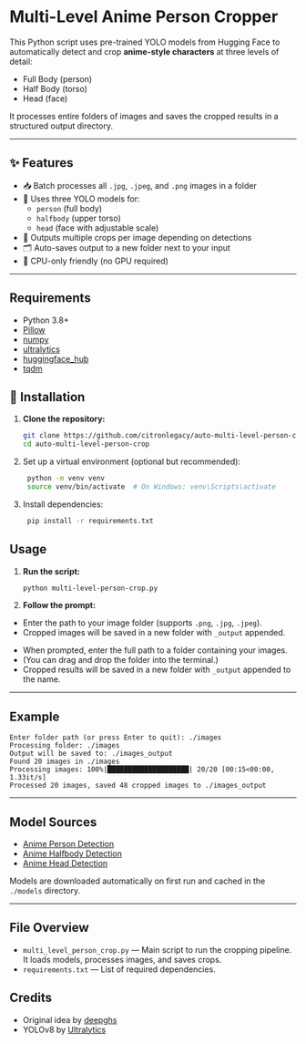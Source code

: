 # Multi-Level Anime Person Cropper

This Python script uses pre-trained YOLO models from Hugging Face to automatically detect and crop **anime-style characters** at three levels of detail:
- Full Body (person)
- Half Body (torso)
- Head (face)

It processes entire folders of images and saves the cropped results in a structured output directory.

---

## ✨ Features

- 📥 Batch processes all `.jpg`, `.jpeg`, and `.png` images in a folder
- 🧠 Uses three YOLO models for:
  - `person` (full body)
  - `halfbody` (upper torso)
  - `head` (face with adjustable scale)
- 🧱 Outputs multiple crops per image depending on detections
- 🗂 Auto-saves output to a new folder next to your input
- 💾 CPU-only friendly (no GPU required)

---

## Requirements

- Python 3.8+
- [Pillow](https://pypi.org/project/Pillow/)
- [numpy](https://pypi.org/project/numpy/)
- [ultralytics](https://pypi.org/project/ultralytics/)
- [huggingface_hub](https://pypi.org/project/huggingface-hub/)
- [tqdm](https://pypi.org/project/tqdm/)


## 🔧 Installation

1. **Clone the repository:**
   ```bash
   git clone https://github.com/citronlegacy/auto-multi-level-person-crop.git
   cd auto-multi-level-person-crop
   ```

2. Set up a virtual environment (optional but recommended):
   ```bash
    python -m venv venv
    source venv/bin/activate  # On Windows: venv\Scripts\activate
    ```

3. Install dependencies:
   ```bash
    pip install -r requirements.txt
    ```



## Usage

1. **Run the script:**

   ```sh
   python multi-level-person-crop.py
   ```

2. **Follow the prompt:**  
-   Enter the path to your image folder (supports `.png`, `.jpg`, `.jpeg`).  
-   Cropped images will be saved in a new folder with `_output` appended.
+   When prompted, enter the full path to a folder containing your images.
+   (You can drag and drop the folder into the terminal.)
+   Cropped results will be saved in a new folder with `_output` appended to the name.


---

## Example

```
Enter folder path (or press Enter to quit): ./images
Processing folder: ./images
Output will be saved to: ./images_output
Found 20 images in ./images
Processing images: 100%|████████████████████| 20/20 [00:15<00:00,  1.33it/s]
Processed 20 images, saved 48 cropped images to ./images_output
```

---

## Model Sources

- [Anime Person Detection](https://huggingface.co/deepghs/anime_person_detection)
- [Anime Halfbody Detection](https://huggingface.co/deepghs/anime_halfbody_detection)
- [Anime Head Detection](https://huggingface.co/deepghs/anime_head_detection)

Models are downloaded automatically on first run and cached in the `./models` directory.

---

## File Overview

- `multi_level_person_crop.py` — Main script to run the cropping pipeline. It loads models, processes images, and saves crops.
- `requirements.txt` — List of required dependencies.

## Credits

- Original idea by [deepghs](https://huggingface.co/deepghs)
- YOLOv8 by [Ultralytics](https://github.com/ultralytics/ultralytics)
